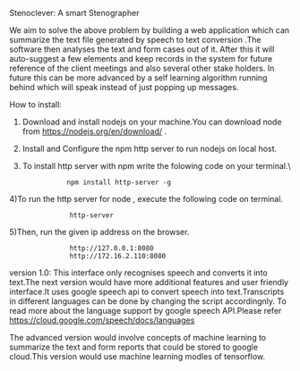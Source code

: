 Stenoclever: A smart Stenographer


We aim to solve the above problem by building a web application which can summarize the text file
generated by speech to text conversion .The software then analyses the text and form
cases out of it. After this it will auto-suggest a few elements and keep records in the
system for future reference of the client meetings and also several other stake holders.
In future this can be more advanced by a self learning algorithm running behind which
will speak instead of just popping up messages.

How to install:

 1) Download and install nodejs on your machine.You can download node from https://nodejs.org/en/download/ .
 2) Install and Configure the  npm http server  to run nodejs on local host.
 3) To install http server with npm write the folowing code on your terminal.\
                 
                   npm install http-server -g
                  
 4)To run the http server for node , execute the following code on terminal.
               
                   http-server
                  
 5)Then, run the given ip address on the browser.
                   
                   http://127.0.0.1:8080
                   http://172.16.2.110:8080
              
               

version 1.0:
This interface only recognises speech and converts it into text.The next version would have more additional features and user friendly interface.It uses google speech api to convert speech into text.Transcripts in different languages can be done by changing the script accordingnly. To read more about the language support by google speech API.Please refer https://cloud.google.com/speech/docs/languages

The advanced version would involve concepts of machine learning to summarize the text and form reports that could be stored to google cloud.This version would use machine learning modles of tensorflow.

